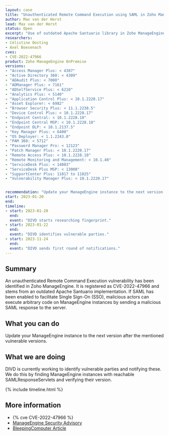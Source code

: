 ```yaml
---
layout: case
title: "Unauthenticated Remote Command Execution using SAML in Zoho ManageEngine"
author: Max van der Horst
lead: Max van der Horst
status: Open
excerpt: "Use of outdated Apache Santuario library in Zoho ManageEngine causes an unauthenticated RCE vulnerability by sending a malicious SAML response."
researchers:
- Célistine Oosting
- Axel Boesenach
cves:
- CVE-2022-47966
product: Zoho ManageEngine OnPremise
versions: 
- "Access Manager Plus: < 4307"
- "Active Directory 360: < 4309"
- "ADAudit Plus: < 7080"
- "ADManager Plus: < 7161"
- "ADSelfService Plus: < 6210"
- "Analytics Plus: < 5140"
- "Application Control Plus: < 10.1.2220.17"
- "Asset Explorer: < 6982"
- "Browser Security Plus: < 11.1.2238.5"
- "Device Control Plus: < 10.1.2220.17"
- "Endpoint Central: < 10.1.2228.10"
- "Endpoint Central MSP: < 10.1.2228.10"
- "Endpoint DLP: < 10.1.2137.5"
- "Key Manager Plus: < 6400"
- "OS Deployer: < 1.1.2243.0"
- "PAM 360: < 5712"
- "Password Manager Pro: < 12123"
- "Patch Manager Plus: < 10.1.2220.17"
- "Remote Access Plus: < 10.1.2228.10"
- "Remote Monitoring and Management: < 10.1.40"
- "ServiceDesk Plus: < 14003"
- "ServiceDesk Plus MSP: < 13000"
- "SupportCenter Plus: 11017 to 11025"
- "Vulnerability Manager Plus: < 10.1.2220.17"


recommendation: "Update your ManageEngine instance to the next version. The patched version is the next version number for all vulnerable versions (e.g. 4307 > 4308)."
start: 2023-01-20
end:
timeline:
- start: 2023-01-20
  end:
  event: "DIVD starts researching fingerprint."
- start: 2023-01-22
  end: 
  event: "DIVD identifies vulnerable parties."
- start: 2023-11-24
  end:
  event: "DIVD sends first round of notifications."
---
```


## Summary

An unauthenticated Remote Command Execution vulnerability has been identified in Zoho ManageEngine. It is registered as CVE-2022-47966 and stems from an outdated Apache Santuario implementation. If SAML has been enabled to facilitate Single Sign-On (SSO), malicious actors can execute arbitrary code on ManageEngine instances by sending a malicious SAML response to the server.

## What you can do

Update your ManageEngine instance to the next version after the mentioned vulnerable versions.

## What we are doing

DIVD is currently working to identify vulnerable parties and notifying these. We do this by finding ManageEngine instances with reachable SAMLResponseServlets and verifying their version. 

{% include timeline.html %}

## More information

* {% cve CVE-2022-47966 %}
* [ManageEngine Security Advisory](https://www.manageengine.com/security/advisory/CVE/cve-2022-47966.html)
* [BleepingComputer Article](https://www.bleepingcomputer.com/news/security/exploit-released-for-critical-manageengine-rce-bug-patch-now/)
